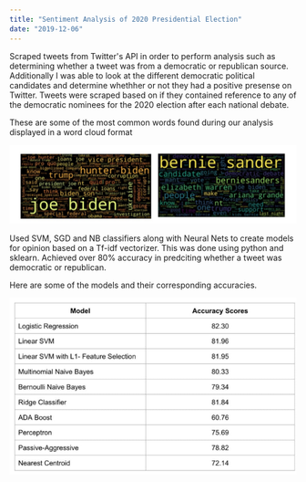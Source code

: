 ```yaml
---
title: "Sentiment Analysis of 2020 Presidential Election"
date: "2019-12-06"
---
```


Scraped tweets from Twitter's API in order to perform analysis such as determining whether a tweet was from a democratic or republican source. Additionally I was able to look at the different democratic political candidates and determine whethher or not they had a positive presense on Twitter. Tweets were scraped based on if they contained reference to any of the democratic nominees for the 2020 election after each national debate.

These are some of the most common words found during our analysis displayed in a word cloud format

![picture](./word.jpg)

Used SVM, SGD and NB classifiers along with Neural Nets to create models for opinion based on a Tf-idf vectorizer. This was done using python and sklearn. Achieved over 80% accuracy in predciting whether a tweet was democratic or republican.

Here are some of the models and their corresponding accuracies.

![picture](./models.jpg)


